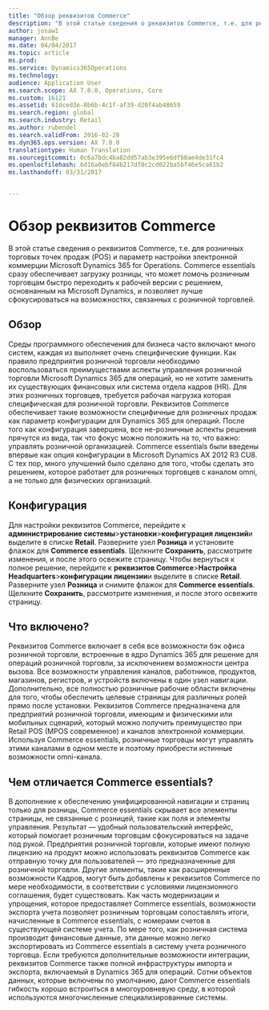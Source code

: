 ```yaml
---
title: "Обзор реквизитов Commerce"
description: "В этой статье сведения о реквизитов Commerce, т.е. для розничных торговых точек продаж (POS) и параметр настройки электронной коммерции Microsoft Dynamics 365 for Operations. Commerce essentials сразу обеспечивает загрузку розницы, что может помочь розничным торговцам быстро переходить к рабочей версии с решением, основнанным на Microsoft Dynamics, и позволяет лучше сфокусироваться на возможностях, связанных с розничной торговлей."
author: josaw1
manager: AnnBe
ms.date: 04/04/2017
ms.topic: article
ms.prod: 
ms.service: Dynamics365Operations
ms.technology: 
audience: Application User
ms.search.scope: AX 7.0.0, Operations, Core
ms.custom: 16121
ms.assetid: 61dced3e-8b6b-4c1f-af39-d20f4ab48659
ms.search.region: global
ms.search.industry: Retail
ms.author: rubendel
ms.search.validFrom: 2016-02-28
ms.dyn365.ops.version: AX 7.0.0
translationtype: Human Translation
ms.sourcegitcommit: 0c6a7bdc4ba82dd57ab3e395e6dfb0ae4de31fc4
ms.openlocfilehash: 6d16a0ebf84b217df0c2cd022ba5bf46e5ca61b2
ms.lasthandoff: 03/31/2017


---
```


# <a name="commerce-essentials-overview"></a>Обзор реквизитов Commerce

В этой статье сведения о реквизитов Commerce, т.е. для розничных торговых точек продаж (POS) и параметр настройки электронной коммерции Microsoft Dynamics 365 for Operations. Commerce essentials сразу обеспечивает загрузку розницы, что может помочь розничным торговцам быстро переходить к рабочей версии с решением, основнанным на Microsoft Dynamics, и позволяет лучше сфокусироваться на возможностях, связанных с розничной торговлей. 

<a name="overview"></a>Обзор
--------

Среды программного обеспечения для бизнеса часто включают много систем, каждая из выполняет очень специфические функции. Как правило предприятия розничной торговли необходимо воспользоваться преимуществами аспекты управления розничной торговли Microsoft Dynamics 365 для операций, но не хотите заменить их существующих финансовых или система отдела кадров (HR). Для этих розничных торговцев, требуется рабочая нагрузка которая специфическая для розничной торговли. Реквизитов Commerce обеспечивает такие возможности специфичные для розничных продаж как параметр конфигурации для Dynamics 365 для операций. После того как конфигурация завершена, все не-розничные аспекты решения прячутся из вида, так что фокус можно положить на то, что важно: управлять розничной организацией. Commerce essentials были введены впервые как опция конфигурации в Microsoft Dynamics AX 2012 R3 CU8. С тех пор, много улучшений было сделано для того, чтобы сделать это решением, которое работает для розничных торговцев с каналом omni, а не только для физических организаций.

## <a name="configuration"></a>Конфигурация
Для настройки реквизитов Commerce, перейдите к **администрирование системы**&gt;**установки**&gt;**конфигурация лицензий**и выделите в списке **Retail**. Разверните узел **Розница** и установите флажок для **Commerce essentials**. Щелкните **Сохранить**, рассмотрите изменения, и после этого освежите страницу. Чтобы вернуться к полное решение, перейдите к **реквизитов Commerce**&gt;**Настройка Headquarters**&gt;**конфигурации лицензии**и выделите в списке **Retail**. Разверните узел **Розница** и снимите флажок для **Commerce essentials**. Щелкните **Сохранить**, рассмотрите изменения, и после этого освежите страницу.

## <a name="what-is-included"></a>Что включено?
Реквизитов Commerce включает в себя все возможности бэк офиса розничной торговли, встроенные в ядро Dynamics 365 для решение для операций розничной торговли, за исключением возможности центра вызова. Все возможности управления каналов, работников, продуктов, магазинов, регистров, и устройств включены в один узел навигации. Дополнительно, все полностью розничные рабочие области включены для того, чтобы обеспечить целевые страницы для различных ролей прямо после установки. Реквизитов Commerce предназначена для предприятий розничной торговли, имеющим и физическими или мобильных сценарий, который можно получить преимущество при Retail POS (MPOS современное) и каналов электронной коммерции. Используя Commerce essentials, розничные торговцы могут управлять этими каналами в одном месте и поэтому приобрести истинные возможности omni-канала.

## <a name="how-is-commerce-essentials-different"></a>Чем отличается Commerce essentials?
В дополнение к обеспечению унифицированной навигации и страниц только для розницы, Commerce essentials скрывает все элементы страницы, не связанные с розницей, такие как поля и элементы управления. Результат — удобный пользовательский интерфейс, который помогает розничным торговцам сфокусироваться на задаче под рукой. Предприятия розничной торговли, которые имеют полную лицензию на продукт можно использовать реквизитов Commerce как отправную точку для пользователей — это предназначенные для розничной торговли. Другие элементы, такие как расширенные возможности Кадров, могут быть добавлены к реквизитов Commerce по мере необходимости, в соответствии с условиями лицензионного соглашения, будет существовать. Как часть модернизации и упрощения, которое предоставляет Commerce essentials, возможности экспорта учета позволяет розничным торговцам сопоставлять итоги, начисленные в Commerce essentials, с номерами счетов в существующей системе учета. По мере того, как розничная система производит финансовые данные, эти данные можно легко экспортировать из Commerce essentials в систему учета розничного торговца. Если требуются дополнительные возможности интеграции, реквизитов Commerce также полной инфраструктуры импорта и экспорта, включаемый в Dynamics 365 для операций. Сотни объектов данных, которые включены по умолчанию, дают Commerce essentials гибкость хорошо встроиться в многоуровневую среду, в которой используются многочисленные специализированные системы.


